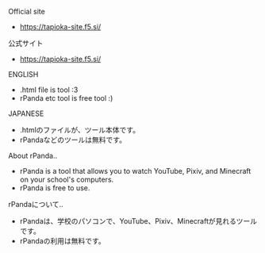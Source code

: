 Official site
- https://tapioka-site.f5.si/

公式サイト
- https://tapioka-site.f5.si/

ENGLISH
- .html file is tool :3
- rPanda etc tool is free tool :)

JAPANESE
- .htmlのファイルが、ツール本体です。
- rPandaなどのツールは無料です。

About rPanda..
- rPanda is a tool that allows you to watch YouTube, Pixiv, and Minecraft on your school's computers.
- rPanda is free to use.

rPandaについて..
- rPandaは、学校のパソコンで、YouTube、Pixiv、Minecraftが見れるツールです。
- rPandaの利用は無料です。
